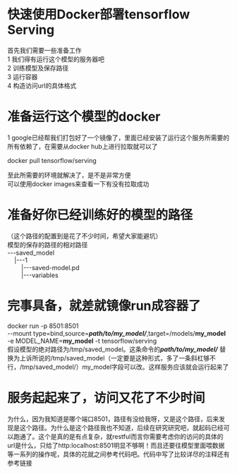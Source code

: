 # 快速使用Docker部署tensorflow Serving
首先我们需要一些准备工作  
1  我们得有运行这个模型的服务器吧  
2  训练模型及保存路径  
3  运行容器  
4  构造访问url的具体格式  

# 准备运行这个模型的docker
1  google已经帮我们打包好了一个镜像了，里面已经安装了运行这个服务所需要的所有依赖了，在需要从docker hub上进行拉取就可以了  

docker pull tensorflow/serving  

至此所需要的环境就解决了，是不是非常方便  
可以使用docker images来查看一下有没有拉取成功  

# 准备好你已经训练好的模型的路径
（这个路径的配置到是花了不少时间，希望大家能避坑）  
模型的保存的路径的相对路径  
---saved_model  
&nbsp;&nbsp;&nbsp;&nbsp;|---1  
&nbsp;&nbsp;&nbsp;&nbsp;&nbsp;&nbsp;&nbsp;&nbsp;|---saved-model.pd  
&nbsp;&nbsp;&nbsp;&nbsp;&nbsp;&nbsp;&nbsp;&nbsp;|---variables  

# 完事具备，就差就镜像run成容器了
docker run -p 8501:8501 \
  --mount type=bind,source=***path/to/my_model/***,target=/models/**my_model** \
  -e MODEL_NAME=**my_model** -t tensorflow/serving  
  假设模型的绝对路径为/tmp/saved_model。这条命令的***path/to/my_model/*** 替换为上诉所说的/tmp/saved_model（一定要是这种形式，多了一条斜杠够不行，/tmp/saved_model/）my_model字段可以改。这样服务应该就会运行起来了
 
 
# 服务起起来了，访问又花了不少时间
为什么，因为我知道是哪个端口8501，路径有没给我呀，又是这个路径，后来发现是这个路径。为什么是这个路径我也不知道，后续在研究研究吧，就起码已经可以跑通了。这个是真的是有点复杂，就restful而言你需要考虑你的访问的具体的url是什么，只给了http:localhost:8501明显不够啊！而且还要往模型里面喂数据等一系列的操作呢，具体的花就之间参考代码吧。代码中写了比较详尽的注释还有参考链接


